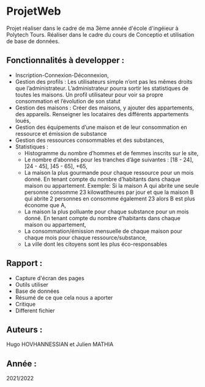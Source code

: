 # ProjetWeb

Projet réaliser dans le cadre de ma 3ème année d'école d'ingéieur à Polytech Tours. 
Réaliser dans le cadre du cours de Conceptio et utilisation de base de données. 

## Fonctionnalités à developper :
-	Inscription-Connexion-Déconnexion, 
-	Gestion des profils : Les utilisateurs simple n’ont pas les mêmes droits que l’administrateur. L’administrateur pourra sortir les statistiques de toutes les maisons. Un profil utilisateur pour voir sa propre consommation et l’évolution de son statut 
-	Gestion des maisons : Créer des maisons, y ajouter des appartements, des appareils. Renseigner les locataires des différents appartements loués, 
-	Gestion des équipements d’une maison et de leur consommation en ressource et émission de substance
-	Gestion des ressources consommables et des substances,
-   Statistiques :
    -	Histogramme du nombre d’hommes et de femmes inscrits sur le site,
    -	Le nombre d’abonnés pour les tranches d’âge suivantes : [18 - 24], ]24 - 45], ]45 - 65], +65,
    -	La maison la plus gourmande pour chaque ressource pour un mois donné. En tenant compte du nombre d’habitants dans chaque maison ou appartement. Exemple: Si la maison A qui abrite une seule personne consomme 23 kilowattheures par jour et que la maison B qui abrite 2 personnes en consomme également 23 alors B est plus économe que A,
    -	La maison la plus polluante pour chaque substance pour un mois donné. En tenant compte du nombre d’habitants dans chaque maison ou appartement,
    -	La consommation/émission mensuelle de chaque maison pour chaque mois pour chaque ressource/substance,
    -	La ville dont les citoyens sont les plus éco-responsables

## Rapport :
- Capture d'écran des pages
- Outils utiliser
- Base de données 
- Résumé de ce que cela nous a aporter 
- Critique
- Different fichier 

## Auteurs : 
Hugo HOVHANNESSIAN et Julien MATHIA
## Année : 
2021/2022
